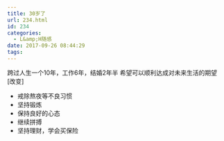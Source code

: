 ```yaml
---
title: 30岁了
url: 234.html
id: 234
categories:
  - L&amp;H随感
date: 2017-09-26 08:44:29
tags:
---
```


跨过人生一个10年，工作6年，结婚2年半 希望可以顺利达成对未来生活的期望 \[改变\]

*   戒除熬夜等不良习惯
*   坚持锻炼
*   保持良好的心态
*   继续拼搏
*   坚持理财，学会买保险